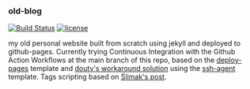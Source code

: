 ### old-blog

[![Build Status](https://github.com/deomorxsy/deomorxsy.github.io/actions/workflows/ci.yml/badge.svg)](https://github.com/deomorxsy/deomorxsy.github.io/actions/workflows/ci.yml)
[![license](http://img.shields.io/badge/license-GNU-blue.svg)](https://github.com/deomorxsy/deomorxsy.github.io/blob/main/LICENSE)

my old personal website built from scratch using jekyll and deployed to github-pages. Currently trying Continuous Integration with the Github Action Workflows at the main branch of this repo, based on the [deploy-pages](https://github.com/actions/deploy-pages) template and [doutv's workaround solution](https://gist.github.com/doutv/54098c2c283ed8141ba961c88a2d5bb0) using the [ssh-agent](https://github.com/marketplace/actions/webfactory-ssh-agent) template. Tags scripting based on [Ślimak's post](https://blog.lunarlogic.com/2019/managing-tags-in-jekyll-blog-easily/).
